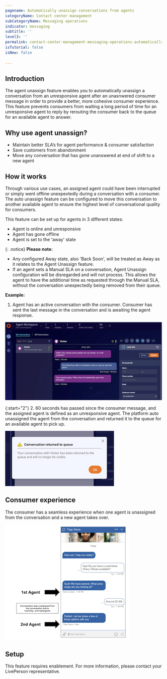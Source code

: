 ```yaml
---
pagename: Automatically unassign conversations from agents
categoryName: Contact center management
subCategoryName: Messaging operations
indicator: messaging
subtitle: ''
level3: ''
permalink: contact-center-management-messaging-operations-automatically-unassign-conversations-from-agents.html
isTutorial: false
isNew: false

---
```


## Introduction

The agent unassign feature enables you to automatically unassign a conversation from an unresponsive agent after an unasnwered consumer message in order to provide a better, more cohesive consumer experience. This feature prevents consumers from waiting a long period of time for an unresponsive agent to reply by rerouting the consumer back to the queue for an available agent to answer. 

## Why use agent unassign?

* Maintain better SLA’s for agent performance & consumer satisfaction
* Save customers from abandonment
* Move any conversation that has gone unanswered at end of shift to a new agent 

## How it works

Through various use cases, an assigned agent could have been interrupted or simply went offline unexpextedly during a conversation with a consumer. The auto unassign feature can be configured to move this conversation to another available agent to ensure the highest level of conversational quality for consumers.

This feature can be set up for agents in 3 different states: 
* Agent is online and unresponsive
* Agent has gone offline
* Agent is set to the 'away' state

{: .notice}
**Please note:** 
* Any configured Away state, also 'Back Soon', will be treated as Away as it relates to the Agent Unassign feature. 
* If an agent sets a Manual SLA on a conversation, Agent Unassign configuration will be disregarded and will not process. This allows the agent to have the additional time as requested through the Manual SLA, without the conversation unexpectedly being removed from their queue. 

**Example:**

1. Agent has an active conversation with the consumer. Consumer has sent the last message in the conversation and is awaiting the agent response.

![](img/automatically-unassign-1.png)

{:start="2"}
2. 60 seconds has passed since the consumer message, and the assigned agent is defined as an unresponsive agent. The platform auto unassigned the agent from the conversation and returned it to the queue for an available agent to pick up. 

![](img/automatically-unassign-3.png)

## Consumer experience

The consumer has a seamless experience when one agent is unassigned from the conversation and a new agent takes over.  

![](img/automatically-unassign-4.png)

## Setup

This feature requires enablement. For more information, please contact your LivePerson representative. 
